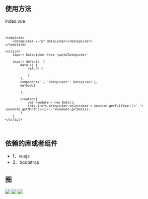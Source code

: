 ## 使用方法

index.vue
<code>

	<template>
		<Datepicker v-ref:datepicker></Datepicker>
	</template>

	<script>
		import Datepicker from 'path/Datepicker'

		export default  {
			data () {
				return {

				}
			},
			components: { 'Datepicker': Datepicker },
			method:{

			},

			created:{
				var newdate = new Date();
				this.$refs.datepicker.selectdate = newdate.getFullYear()+'-'+(newdate.getMonth()+1)+'-'+newdate.getDate();
			}
		}
	</script>
</code>

## 依赖的库或者组件

<ul>
	<li>1、vuejs</li>
	<li>2、bootstrap</li>
</ul>

## 图

![](http://7xioxc.com1.z0.glb.clouddn.com/github/vc1.jpg)
![](http://7xioxc.com1.z0.glb.clouddn.com/github/vc2.jpg)
![](http://7xioxc.com1.z0.glb.clouddn.com/github/vc3.jpg)